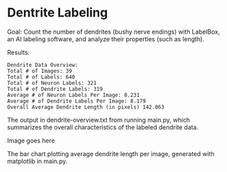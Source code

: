 # Dentrite Labeling

Goal: Count the number of dendrites (bushy nerve endings) with LabelBox, an AI labeling software, and analyze their properties (such as length).

Results:
```
Dendrite Data Overview:
Total # of Images: 39
Total # of Labels: 640
Total # of Neuron Labels: 321
Total # of Dendrite Labels: 319
Average # of Neuron Labels Per Image: 8.231
Average # of Dendrite Labels Per Image: 8.179
Overall Average Dendrite Length (in pixels) 142.063
```
The output in dendrite-overview.txt from running main.py, which summarizes the overall characteristics of the labeled dendrite data.

Image goes here

The bar chart plotting average dendrite length per image, generated with matplotlib in main.py.
